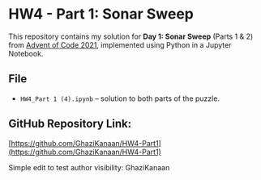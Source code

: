 # HW4 - Part 1: Sonar Sweep

This repository contains my solution for **Day 1: Sonar Sweep** (Parts 1 & 2) from [Advent of Code 2021](https://adventofcode.com/2021/day/1), implemented using Python in a Jupyter Notebook.

##  File
- `HW4_Part 1 (4).ipynb` – solution to both parts of the puzzle.

##  GitHub Repository Link:
[https://github.com/GhaziKanaan/HW4-Part1](https://github.com/GhaziKanaan/HW4-Part1)

 Simple edit to test author visibility: GhaziKanaan
